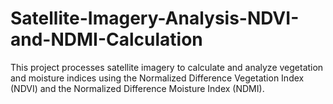 # Satellite-Imagery-Analysis-NDVI-and-NDMI-Calculation
This project processes satellite imagery to calculate and analyze vegetation and moisture indices using the Normalized Difference Vegetation Index (NDVI) and the Normalized Difference Moisture Index (NDMI). 
